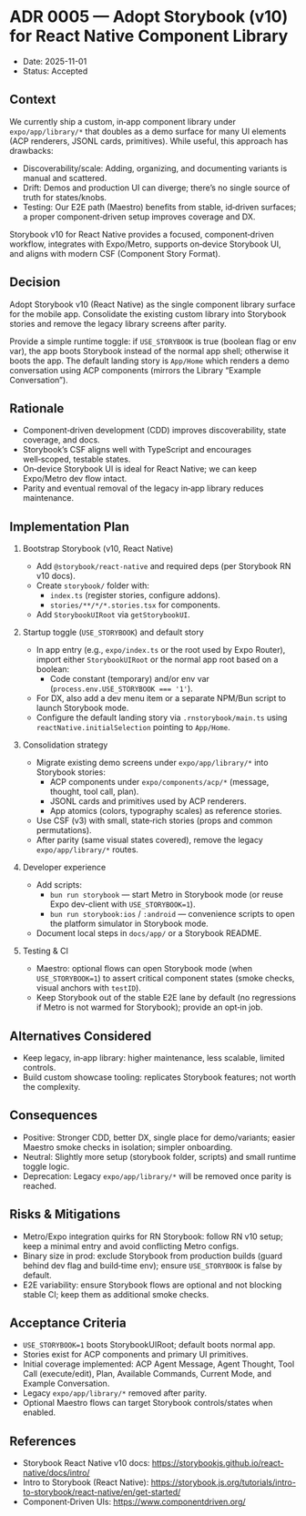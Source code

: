 # ADR 0005 — Adopt Storybook (v10) for React Native Component Library

 - Date: 2025-11-01
 - Status: Accepted

## Context

We currently ship a custom, in‑app component library under `expo/app/library/*` that doubles as a demo surface for many UI elements (ACP renderers, JSONL cards, primitives). While useful, this approach has drawbacks:

- Discoverability/scale: Adding, organizing, and documenting variants is manual and scattered.
- Drift: Demos and production UI can diverge; there’s no single source of truth for states/knobs.
- Testing: Our E2E path (Maestro) benefits from stable, id‑driven surfaces; a proper component‑driven setup improves coverage and DX.

Storybook v10 for React Native provides a focused, component‑driven workflow, integrates with Expo/Metro, supports on‑device Storybook UI, and aligns with modern CSF (Component Story Format).

## Decision

Adopt Storybook v10 (React Native) as the single component library surface for the mobile app. Consolidate the existing custom library into Storybook stories and remove the legacy library screens after parity.

Provide a simple runtime toggle: if `USE_STORYBOOK` is true (boolean flag or env var), the app boots Storybook instead of the normal app shell; otherwise it boots the app. The default landing story is `App/Home` which renders a demo conversation using ACP components (mirrors the Library “Example Conversation”).

## Rationale

- Component‑driven development (CDD) improves discoverability, state coverage, and docs.
- Storybook’s CSF aligns well with TypeScript and encourages well‑scoped, testable states.
- On‑device Storybook UI is ideal for React Native; we can keep Expo/Metro dev flow intact.
- Parity and eventual removal of the legacy in‑app library reduces maintenance.

## Implementation Plan

1) Bootstrap Storybook (v10, React Native)
   - Add `@storybook/react-native` and required deps (per Storybook RN v10 docs).
   - Create `storybook/` folder with:
     - `index.ts` (register stories, configure addons).
     - `stories/**/*/*.stories.tsx` for components.
   - Add `StorybookUIRoot` via `getStorybookUI`.

2) Startup toggle (`USE_STORYBOOK`) and default story
   - In app entry (e.g., `expo/index.ts` or the root used by Expo Router), import either `StorybookUIRoot` or the normal app root based on a boolean:
     - Code constant (temporary) and/or env var (`process.env.USE_STORYBOOK === '1'`).
   - For DX, also add a dev menu item or a separate NPM/Bun script to launch Storybook mode.
   - Configure the default landing story via `.rnstorybook/main.ts` using `reactNative.initialSelection` pointing to `App/Home`.

3) Consolidation strategy
   - Migrate existing demo screens under `expo/app/library/*` into Storybook stories:
     - ACP components under `expo/components/acp/*` (message, thought, tool call, plan).
     - JSONL cards and primitives used by ACP renderers.
     - App atomics (colors, typography scales) as reference stories.
   - Use CSF (v3) with small, state‑rich stories (props and common permutations).
   - After parity (same visual states covered), remove the legacy `expo/app/library/*` routes.

4) Developer experience
   - Add scripts:
     - `bun run storybook` — start Metro in Storybook mode (or reuse Expo dev-client with `USE_STORYBOOK=1`).
     - `bun run storybook:ios` / `:android` — convenience scripts to open the platform simulator in Storybook mode.
   - Document local steps in `docs/app/` or a Storybook README.

5) Testing & CI
   - Maestro: optional flows can open Storybook mode (when `USE_STORYBOOK=1`) to assert critical component states (smoke checks, visual anchors with `testID`).
   - Keep Storybook out of the stable E2E lane by default (no regressions if Metro is not warmed for Storybook); provide an opt‑in job.

## Alternatives Considered

- Keep legacy, in‑app library: higher maintenance, less scalable, limited controls.
- Build custom showcase tooling: replicates Storybook features; not worth the complexity.

## Consequences

- Positive: Stronger CDD, better DX, single place for demo/variants; easier Maestro smoke checks in isolation; simpler onboarding.
- Neutral: Slightly more setup (storybook folder, scripts) and small runtime toggle logic.
- Deprecation: Legacy `expo/app/library/*` will be removed once parity is reached.

## Risks & Mitigations

- Metro/Expo integration quirks for RN Storybook: follow RN v10 setup; keep a minimal entry and avoid conflicting Metro configs.
- Binary size in prod: exclude Storybook from production builds (guard behind dev flag and build‑time env); ensure `USE_STORYBOOK` is false by default.
- E2E variability: ensure Storybook flows are optional and not blocking stable CI; keep them as additional smoke checks.

## Acceptance Criteria

- `USE_STORYBOOK=1` boots StorybookUIRoot; default boots normal app.
- Stories exist for ACP components and primary UI primitives.
- Initial coverage implemented: ACP Agent Message, Agent Thought, Tool Call (execute/edit), Plan, Available Commands, Current Mode, and Example Conversation.
- Legacy `expo/app/library/*` removed after parity.
- Optional Maestro flows can target Storybook controls/states when enabled.

## References

- Storybook React Native v10 docs: https://storybookjs.github.io/react-native/docs/intro/
- Intro to Storybook (React Native): https://storybook.js.org/tutorials/intro-to-storybook/react-native/en/get-started/
- Component‑Driven UIs: https://www.componentdriven.org/

